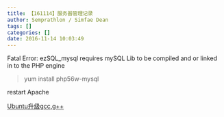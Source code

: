 ```yaml
---
title: 【161114】服务器管理记录
author: Semprathlon / Simfae Dean
tags: []
categories: []
date: 2016-11-14 10:03:49
---
```

Fatal Error: ezSQL_mysql requires mySQL Lib to be compiled and or linked in to the PHP engine  

> yum install php56w-mysql  

restart Apache


[Ubuntu升级gcc,g++](http://www.cnblogs.com/BlackStorm/p/5183490.html)

